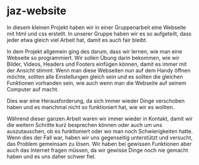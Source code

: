 # jaz-website
In diesem kleinen Projekt haben wir in einer Gruppenarbeit eine Webseite mit html und css erstellt. In unserer Gruppe haben wir es so aufgeteilt, dass jeder etwa gleich viel Arbeit hat, damit es auch fair bleibt. 

In dem Projekt allgemein ging des darum, dass wir lernen, wie man eine Webseite so programmiert. Wir sollen Übung darin bekommen, wie wir Bilder, Videos, Headers und Footers einfügen können, damit es immer mit der Ansicht stimmt. 
Wenn man diese Webseiten nun auf dem Handy öffnen möchte, sollten alle Einstellungen gleich sein und es sollten die gleichen Funktionen vorhanden sein, wie auch wenn man die Webseite auf seinem Computer auf macht. 

Dies war eine Herausforderung, da sich immer wieder Dinge verschoben haben und es manchmal nicht so funktioniert hat, wie wir es wollten.


Während dieser ganzen Arbeit waren wir immer wieder in Kontakt, damit wir die weitern Schritte kurz besprechen können oder auch um uns auszutauschen, ob es funktioniert oder wo man noch Schwierigkeiten hatte. Wenn dies der Fall war, haben wir uns gegenseitig unterstützt und versucht, das Problem gemeinsam zu lösen. Wir haben bei gewissen Funktionen aber auch das Internet fragen müssen, da wir gewisse Dinge noch nie gemacht haben und es uns daher schwer fiel.
